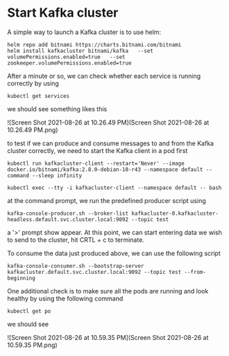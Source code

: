 # Start Kafka cluster

A simple way to launch a Kafka cluster is to use helm:

```
helm repo add bitnami https://charts.bitnami.com/bitnami
helm install kafkacluster bitnami/kafka   --set volumePermissions.enabled=true   --set zookeeper.volumePermissions.enabled=true
```

After a minute or so, we can check whether each service is running correctly by using

```
kubectl get services
```

we should see something likes this

![Screen Shot 2021-08-26 at 10.26.49 PM](Screen Shot 2021-08-26 at 10.26.49 PM.png)

to test if we can produce and consume messages to and from the Kafka cluster correctly, we need to start the Kafka client in a pod first 

```
kubectl run kafkacluster-client --restart='Never' --image docker.io/bitnami/kafka:2.8.0-debian-10-r43 --namespace default --command --sleep infinity
    
kubectl exec --tty -i kafkacluster-client --namespace default -- bash
```

at the command prompt, we run the predefined producer script using

```
kafka-console-producer.sh --broker-list kafkacluster-0.kafkacluster-headless.default.svc.cluster.local:9092 --topic test
```

a '>' prompt show appear. At this point, we can start entering data we wish to send to the cluster, hit CRTL + c to terminate.

To consume the data just produced above, we can use the following script

```
kafka-console-consumer.sh --bootstrap-server kafkacluster.default.svc.cluster.local:9092 --topic test --from-beginning

```

One additional check is to make sure all the pods are running and look healthy by using the following command

```
kubectl get po
```

we should see

![Screen Shot 2021-08-26 at 10.59.35 PM](Screen Shot 2021-08-26 at 10.59.35 PM.png)

